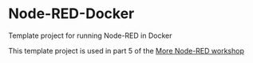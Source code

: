 # Node-RED-Docker

Template project for running Node-RED in Docker

This template project is used in part 5 of the [More Node-RED workshop](https://github.com/binnes/moreNodeRedWorkshop)
